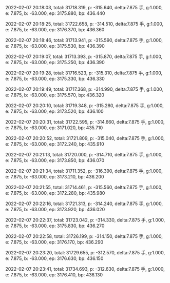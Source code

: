 2022-02-07 20:18:03, total: 31718.319, p: -315.640, delta:7.875 手, g:1.000, e: 7.875, b: -63.000, ep: 3175.880, bp: 436.440

2022-02-07 20:18:25, total: 31722.658, p: -314.510, delta:7.875 手, g:1.000, e: 7.875, b: -63.000, ep: 3176.370, bp: 436.360

2022-02-07 20:18:46, total: 31713.941, p: -315.590, delta:7.875 手, g:1.000, e: 7.875, b: -63.000, ep: 3175.530, bp: 436.390

2022-02-07 20:19:07, total: 31713.393, p: -315.870, delta:7.875 手, g:1.000, e: 7.875, b: -63.000, ep: 3175.250, bp: 436.390

2022-02-07 20:19:28, total: 31716.523, p: -315.310, delta:7.875 手, g:1.000, e: 7.875, b: -63.000, ep: 3175.330, bp: 436.330

2022-02-07 20:19:49, total: 31717.368, p: -314.990, delta:7.875 手, g:1.000, e: 7.875, b: -63.000, ep: 3175.570, bp: 436.320

2022-02-07 20:20:10, total: 31719.348, p: -315.280, delta:7.875 手, g:1.000, e: 7.875, b: -63.000, ep: 3173.520, bp: 436.100

2022-02-07 20:20:31, total: 31722.595, p: -314.660, delta:7.875 手, g:1.000, e: 7.875, b: -63.000, ep: 3171.020, bp: 435.710

2022-02-07 20:20:52, total: 31721.809, p: -315.040, delta:7.875 手, g:1.000, e: 7.875, b: -63.000, ep: 3172.240, bp: 435.910

2022-02-07 20:21:13, total: 31720.000, p: -314.710, delta:7.875 手, g:1.000, e: 7.875, b: -63.000, ep: 3173.850, bp: 436.070

2022-02-07 20:21:34, total: 31711.352, p: -316.390, delta:7.875 手, g:1.000, e: 7.875, b: -63.000, ep: 3173.210, bp: 436.200

2022-02-07 20:21:55, total: 31714.461, p: -315.560, delta:7.875 手, g:1.000, e: 7.875, b: -63.000, ep: 3172.280, bp: 435.980

2022-02-07 20:22:16, total: 31721.313, p: -314.240, delta:7.875 手, g:1.000, e: 7.875, b: -63.000, ep: 3173.920, bp: 436.020

2022-02-07 20:22:37, total: 31723.042, p: -314.330, delta:7.875 手, g:1.000, e: 7.875, b: -63.000, ep: 3175.830, bp: 436.270

2022-02-07 20:22:58, total: 31726.199, p: -314.150, delta:7.875 手, g:1.000, e: 7.875, b: -63.000, ep: 3176.170, bp: 436.290

2022-02-07 20:23:20, total: 31729.655, p: -312.570, delta:7.875 手, g:1.000, e: 7.875, b: -63.000, ep: 3176.630, bp: 436.150

2022-02-07 20:23:41, total: 31734.693, p: -312.630, delta:7.875 手, g:1.000, e: 7.875, b: -63.000, ep: 3176.410, bp: 436.130